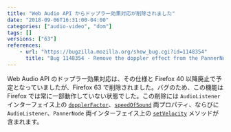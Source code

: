 ```yaml
---
title: "Web Audio API からドップラー効果対応が削除されました"
date: "2018-09-06T16:31:00-04:00"
categories: ["audio-video", "dom"]
tags: []
versions: ["63"]
references:
    - url: "https://bugzilla.mozilla.org/show_bug.cgi?id=1148354"
      title: "Bug 1148354 - Remove the doppler effect from the PannerNode"
---
```

Web Audio API のドップラー効果対応は、その仕様と Firefox 40 以降廃止で予定となっていましたが、Firefox 63 で削除されました。バグのため、この機能は Firefox では常に一部動作していない状態でした。この削除には `AudioListener` インターフェイス上の [`dopplerFactor`](https://developer.mozilla.org/docs/Web/API/AudioListener/dopplerFactor)、[`speedOfSound`](https://developer.mozilla.org/docs/Web/API/AudioListener/speedOfSound) 両プロパティ、ならびに `AudioListener`、`PannerNode` 両インターフェイス上の [`setVelocity`](https://developer.mozilla.org/docs/Web/API/PannerNode/setVelocity) メソッドが含まれます。

